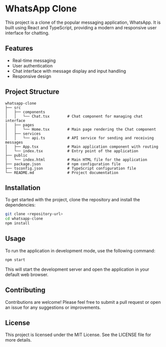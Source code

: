# WhatsApp Clone

This project is a clone of the popular messaging application, WhatsApp. It is built using React and TypeScript, providing a modern and responsive user interface for chatting.

## Features

- Real-time messaging
- User authentication
- Chat interface with message display and input handling
- Responsive design

## Project Structure

```
whatsapp-clone
├── src
│   ├── components
│   │   └── Chat.tsx        # Chat component for managing chat interface
│   ├── pages
│   │   └── Home.tsx        # Main page rendering the Chat component
│   ├── services
│   │   └── api.ts          # API service for sending and receiving messages
│   ├── App.tsx             # Main application component with routing
│   └── index.tsx           # Entry point of the application
├── public
│   └── index.html          # Main HTML file for the application
├── package.json            # npm configuration file
├── tsconfig.json           # TypeScript configuration file
└── README.md               # Project documentation
```

## Installation

To get started with the project, clone the repository and install the dependencies:

```bash
git clone <repository-url>
cd whatsapp-clone
npm install
```

## Usage

To run the application in development mode, use the following command:

```bash
npm start
```

This will start the development server and open the application in your default web browser.

## Contributing

Contributions are welcome! Please feel free to submit a pull request or open an issue for any suggestions or improvements.

## License

This project is licensed under the MIT License. See the LICENSE file for more details.
